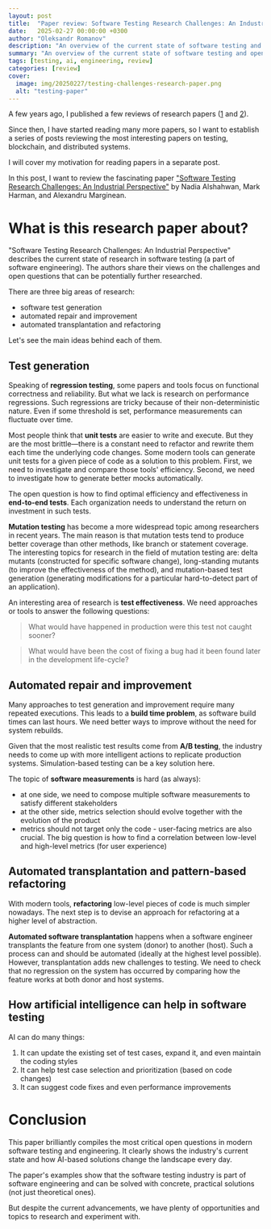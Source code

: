 ```yaml
---
layout: post
title:  "Paper review: Software Testing Research Challenges: An Industrial Perspective"
date:   2025-02-27 00:00:00 +0300
author: "Oleksandr Romanov"
description: "An overview of the current state of software testing and open research questions"
summary: "An overview of the current state of software testing and open research questions"
tags: [testing, ai, engineering, review]
categories: [review]
cover:
  image: img/20250227/testing-challenges-research-paper.png
  alt: "testing-paper"
---
```


A few years ago, I published a few reviews of research papers ([1](https://testengineeringnotes.com/posts/2021-05-31-paper-review-1/) and [2](https://testengineeringnotes.com/posts/2021-06-21-paper-review-2/)).

Since then, I have started reading many more papers, so I want to establish a series of posts reviewing the most interesting papers on testing, blockchain, and distributed systems. 

I will cover my motivation for reading papers in a separate post.

In this post, I want to review the fascinating paper ["Software Testing Research Challenges: An Industrial Perspective"](https://ieeexplore.ieee.org/document/10132192) by Nadia Alshahwan, Mark Harman, and Alexandru Marginean. 

# What is this research paper about?

"Software Testing Research Challenges: An Industrial Perspective" describes the current state of research in software testing (a part of software engineering). The authors share their views on the challenges and open questions that can be potentially further researched.

There are three big areas of research:
- software test generation
- automated repair and improvement
- automated transplantation and refactoring

Let's see the main ideas behind each of them.

## Test generation

Speaking of **regression testing**, some papers and tools focus on functional correctness and reliability. But what we lack is research on performance regressions. Such regressions are tricky because of their non-deterministic nature. Even if some threshold is set, performance measurements can fluctuate over time. 

Most people think that **unit tests** are easier to write and execute. But they are the most brittle—there is a constant need to refactor and rewrite them each time the underlying code changes. Some modern tools can generate unit tests for a given piece of code as a solution to this problem. 
First, we need to investigate and compare those tools' efficiency. Second, we need to investigate how to generate better mocks automatically. 

The open question is how to find optimal efficiency and effectiveness in **end-to-end tests**. Each organization needs to understand the return on investment in such tests. 

**Mutation testing** has become a more widespread topic among researchers in recent years. The main reason is that mutation tests tend to produce better coverage than other methods, like branch or statement coverage. 
The interesting topics for research in the field of mutation testing are: delta mutants (constructed for specific software change), long-standing mutants (to improve the effectiveness of the method), and mutation-based test generation (generating modifications for a particular hard-to-detect part of an application).

An interesting area of research is **test effectiveness**. We need approaches or tools to answer the following questions:

> What would have happened in production were this test not caught sooner?

> What would have been the cost of fixing a bug had it been found later in the development life-cycle?

## Automated repair and improvement

Many approaches to test generation and improvement require many repeated executions. This leads to a **build time problem**, as software build times can last hours. We need better ways to improve without the need for system rebuilds. 

Given that the most realistic test results come from **A/B testing**, the industry needs to come up with more intelligent actions to replicate production systems. Simulation-based testing can be a key solution here. 

The topic of **software measurements** is hard (as always):
- at one side, we need to compose multiple software measurements to satisfy different stakeholders
- at the other side, metrics selection should evolve together with the evolution of the product
- metrics should not target only the code - user-facing metrics are also crucial. The big question is how to find a correlation between low-level and high-level metrics (for user experience)

## Automated transplantation and pattern-based refactoring

With modern tools, **refactoring** low-level pieces of code is much simpler nowadays. The next step is to devise an approach for refactoring at a higher level of abstraction.

**Automated software transplantation** happens when a software engineer transplants the feature from one system (donor) to another (host). Such a process can and should be automated (ideally at the highest level possible). However, transplantation adds new challenges to testing. We need to check that no regression on the system has occurred by comparing how the feature works at both donor and host systems.

## How artificial intelligence can help in software testing

AI can do many things:

1. It can update the existing set of test cases, expand it, and even maintain the coding styles
2. It can help test case selection and prioritization (based on code changes)
3. It can suggest code fixes and even performance improvements

# Conclusion

This paper brilliantly compiles the most critical open questions in modern software testing and engineering. It clearly shows the industry's current state and how AI-based solutions change the landscape every day. 

The paper's examples show that the software testing industry is part of software engineering and can be solved with concrete, practical solutions (not just theoretical ones).

But despite the current advancements, we have plenty of opportunities and topics to research and experiment with. 

